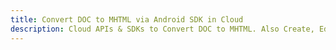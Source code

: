 ---title: Convert DOC to MHTML via Android SDK in Clouddescription: Cloud APIs & SDKs to Convert DOC to MHTML. Also Create, Edit & Render Microsoft Word & OpenOffice documents in the Cloud.---